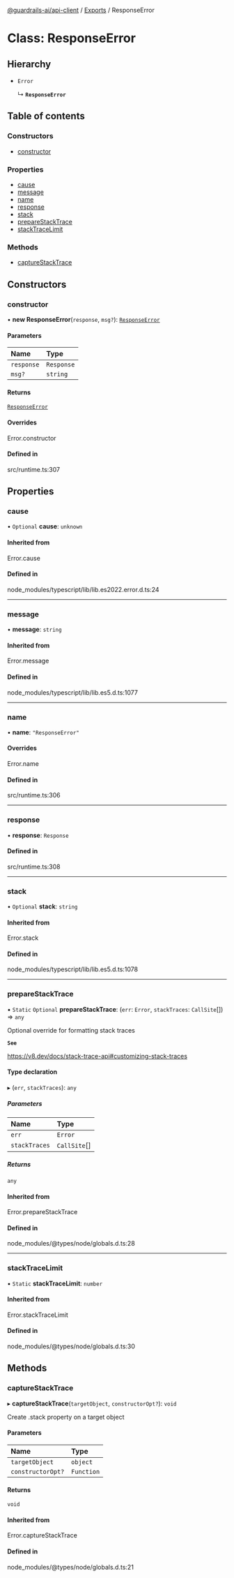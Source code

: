 [@guardrails-ai/api-client](../README.md) / [Exports](../modules.md) / ResponseError

# Class: ResponseError

## Hierarchy

- `Error`

  ↳ **`ResponseError`**

## Table of contents

### Constructors

- [constructor](ResponseError.md#constructor)

### Properties

- [cause](ResponseError.md#cause)
- [message](ResponseError.md#message)
- [name](ResponseError.md#name)
- [response](ResponseError.md#response)
- [stack](ResponseError.md#stack)
- [prepareStackTrace](ResponseError.md#preparestacktrace)
- [stackTraceLimit](ResponseError.md#stacktracelimit)

### Methods

- [captureStackTrace](ResponseError.md#capturestacktrace)

## Constructors

### constructor

• **new ResponseError**(`response`, `msg?`): [`ResponseError`](ResponseError.md)

#### Parameters

| Name | Type |
| :------ | :------ |
| `response` | `Response` |
| `msg?` | `string` |

#### Returns

[`ResponseError`](ResponseError.md)

#### Overrides

Error.constructor

#### Defined in

src/runtime.ts:307

## Properties

### cause

• `Optional` **cause**: `unknown`

#### Inherited from

Error.cause

#### Defined in

node_modules/typescript/lib/lib.es2022.error.d.ts:24

___

### message

• **message**: `string`

#### Inherited from

Error.message

#### Defined in

node_modules/typescript/lib/lib.es5.d.ts:1077

___

### name

• **name**: ``"ResponseError"``

#### Overrides

Error.name

#### Defined in

src/runtime.ts:306

___

### response

• **response**: `Response`

#### Defined in

src/runtime.ts:308

___

### stack

• `Optional` **stack**: `string`

#### Inherited from

Error.stack

#### Defined in

node_modules/typescript/lib/lib.es5.d.ts:1078

___

### prepareStackTrace

▪ `Static` `Optional` **prepareStackTrace**: (`err`: `Error`, `stackTraces`: `CallSite`[]) => `any`

Optional override for formatting stack traces

**`See`**

https://v8.dev/docs/stack-trace-api#customizing-stack-traces

#### Type declaration

▸ (`err`, `stackTraces`): `any`

##### Parameters

| Name | Type |
| :------ | :------ |
| `err` | `Error` |
| `stackTraces` | `CallSite`[] |

##### Returns

`any`

#### Inherited from

Error.prepareStackTrace

#### Defined in

node_modules/@types/node/globals.d.ts:28

___

### stackTraceLimit

▪ `Static` **stackTraceLimit**: `number`

#### Inherited from

Error.stackTraceLimit

#### Defined in

node_modules/@types/node/globals.d.ts:30

## Methods

### captureStackTrace

▸ **captureStackTrace**(`targetObject`, `constructorOpt?`): `void`

Create .stack property on a target object

#### Parameters

| Name | Type |
| :------ | :------ |
| `targetObject` | `object` |
| `constructorOpt?` | `Function` |

#### Returns

`void`

#### Inherited from

Error.captureStackTrace

#### Defined in

node_modules/@types/node/globals.d.ts:21
